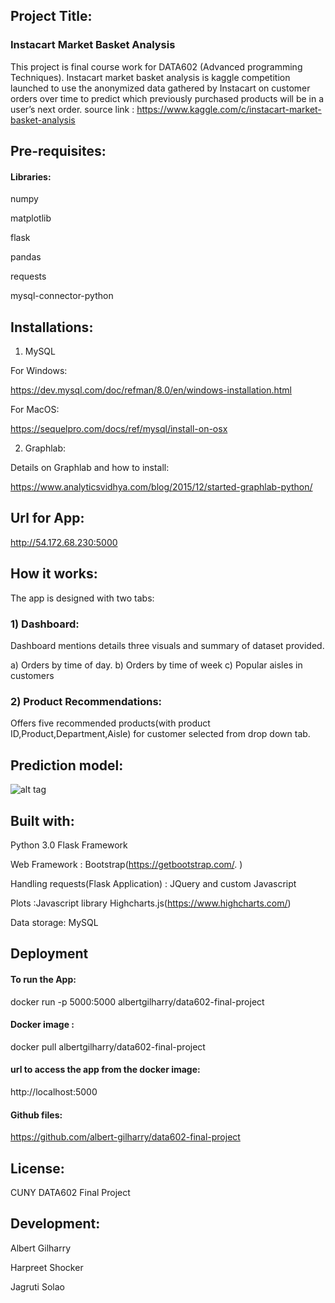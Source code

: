 

## Project Title:
### Instacart Market Basket Analysis

This project is final course work for DATA602 (Advanced programming Techniques).
Instacart market basket analysis is kaggle competition launched to use the anonymized data gathered by Instacart on 
customer orders over time to predict which previously purchased products will be in a user’s next order. 
source link : https://www.kaggle.com/c/instacart-market-basket-analysis

## Pre-requisites:

#### Libraries: 
numpy

matplotlib

flask

pandas

requests

mysql-connector-python

## Installations:
1) MySQL

For Windows:

https://dev.mysql.com/doc/refman/8.0/en/windows-installation.html

For MacOS:

https://sequelpro.com/docs/ref/mysql/install-on-osx

2) Graphlab:

Details on Graphlab and how to install:

https://www.analyticsvidhya.com/blog/2015/12/started-graphlab-python/


## Url for App:

http://54.172.68.230:5000

## How it works:

The app is designed with two tabs:

### 1) Dashboard:
Dashboard mentions details three visuals and summary of dataset provided.

a) Orders by time of day.
b) Orders by time of week
c) Popular aisles in customers
 

### 2) Product Recommendations:
 Offers five recommended products(with product ID,Product,Department,Aisle) for customer selected from drop down tab.
 
 
## Prediction model:

![alt tag](http://domain.com/path/to/img.png "Description goes here")


## Built with:

Python 3.0 Flask Framework

Web Framework : Bootstrap(https://getbootstrap.com/. )

Handling requests(Flask Application) : JQuery and custom Javascript

Plots :Javascript library Highcharts.js(https://www.highcharts.com/)

Data storage: MySQL

## Deployment

#### To run the App: 

docker run -p 5000:5000 albertgilharry/data602-final-project

#### Docker image : 

docker pull albertgilharry/data602-final-project

#### url to access the app from the docker image:

http://localhost:5000

#### Github files: 

https://github.com/albert-gilharry/data602-final-project

## License:

CUNY DATA602 Final Project

## Development:

Albert Gilharry

Harpreet Shocker

Jagruti Solao




